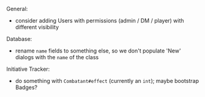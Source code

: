 General:
* consider adding Users with permissions (admin / DM / player) with different visibility

Database:
* rename `name` fields to something else, so we don't populate 'New' dialogs with the `name` of
  the class

Initiative Tracker:
* do something with `Combatant#effect` (currently an `int`); maybe bootstrap Badges?
